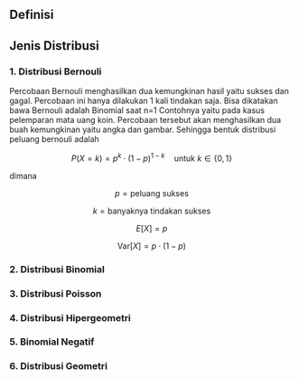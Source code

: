 ## Definisi

## Jenis Distribusi
### 1. Distribusi Bernouli
Percobaan Bernouli menghasilkan dua kemungkinan hasil yaitu sukses dan gagal. Percobaan ini hanya dilakukan 1 kali tindakan saja. Bisa dikatakan bawa Bernouli adalah Binomial saat n=1 Contohnya yaitu pada kasus pelemparan mata uang koin. Percobaan tersebut akan menghasilkan dua buah kemungkinan yaitu angka dan gambar. Sehingga bentuk distribusi peluang bernouli adalah

$$ P(X=k) = p^k \cdot (1-p)^{1-k} \quad \text{untuk } k \in \{0,1\} $$

dimana

$$ p  = \text{peluang sukses} $$

$$ k  = \text{banyaknya tindakan sukses} $$

$$ E[X] = p $$ 

$$ \text{Var}[X] = p \cdot (1-p) $$

### 2. Distribusi Binomial
### 3. Distribusi Poisson
### 4. Distribusi Hipergeometri
### 5. Binomial Negatif
### 6. Distribusi Geometri
